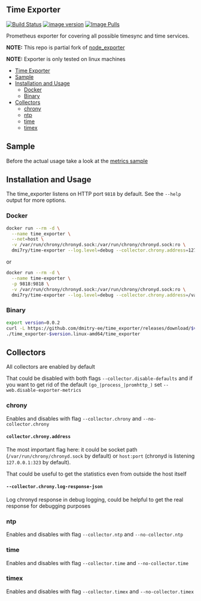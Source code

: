 ## Time Exporter
[![Build Status](https://img.shields.io/github/workflow/status/dmitry-ee/time_exporter/main.svg)](https://hub.docker.com/r/dmi7ry/time-exporter)
[![image version](https://img.shields.io/docker/v/dmi7ry/time-exporter?sort=semver)](https://hub.docker.com/r/dmi7ry/time-exporter)
[![Image Pulls](https://img.shields.io/docker/pulls/dmi7ry/time-exporter.svg)](https://hub.docker.com/r/dmi7ry/time-exporter)

Prometheus exporter for covering all possible timesync and time services.

**NOTE:** This repo is partial fork of [node_exporter](https://github.com/prometheus/node_exporter) 

**NOTE:** Exporter is only tested on linux machines

- [Time Exporter](#time-exporter)
- [Sample](#sample)
- [Installation and Usage](#installation-and-usage)
    * [Docker](#docker)
    * [Binary](#binary)
- [Collectors](#collectors)
    * [chrony](#chrony)
    * [ntp](#ntp)
    * [time](#time)
    * [timex](#timex)
    
## Sample
Before the actual usage take a look at the [metrics sample](metrics.txt)

## Installation and Usage

The time_exporter listens on HTTP port `9818` by default. See the `--help` output for more options.

### Docker

```bash
docker run --rm -d \
  --name time_exporter \
  --net=host \
  -v /var/run/chrony/chronyd.sock:/var/run/chrony/chronyd.sock:ro \
  dmi7ry/time-exporter --log.level=debug --collector.chrony.address=127.0.0.1:323
```
or

```bash
docker run --rm -d \
  --name time-exporter \
  -p 9818:9818 \
  -v /var/run/chrony/chronyd.sock:/var/run/chrony/chronyd.sock:ro \
  dmi7ry/time-exporter --log.level=debug --collector.chrony.address=/var/run/chrony/chronyd.sock
```


### Binary

```bash
export version=0.0.2
curl -L https://github.com/dmitry-ee/time_exporter/releases/download/$version/time_exporter-$version.linux-amd64.tar.gz | tar -zxf -
./time_exporter-$version.linux-amd64/time_exporter
```

## Collectors

All collectors are enabled by default

That could be disabled with both flags `--collector.disable-defaults` and if you want to get rid of the default `(go_|process_|promhttp_)` set `--web.disable-exporter-metrics`

### chrony
Enables and disables with flag `--collector.chrony` and `--no-collector.chrony`

#### `collector.chrony.address`
The most important flag here: it could be socket path (`/var/run/chrony/chronyd.sock` by default) or `host:port` (chronyd is listening `127.0.0.1:323` by default).

That could be useful to get the statistics even from outside the host itself

#### `--collector.chrony.log-response-json`
Log chronyd response in debug logging, could be helpful to get the real response for debugging purposes

### ntp
Enables and disables with flag `--collector.ntp` and `--no-collector.ntp`

### time
Enables and disables with flag `--collector.time` and `--no-collector.time`

### timex
Enables and disables with flag `--collector.timex` and `--no-collector.timex`